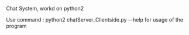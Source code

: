 Chat System, workd on python2

Use command : python2 chatServer_Clientside.py --help for usage of the program
